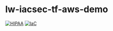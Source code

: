 # lw-iacsec-tf-aws-demo

[![HIPAA](https://app.soluble.cloud/api/v1/public/badges/4a1f54ec-27c4-4f6b-b0c5-f1e546dda488.svg)](https://app.soluble.cloud/repos/details/github.com/jvogt/lw-iacsec-tf-aws-demo)  [![IaC](https://app.soluble.cloud/api/v1/public/badges/ca4dcbdc-e3a2-42fe-a0de-43c17160276d.svg)](https://app.soluble.cloud/repos/details/github.com/jvogt/lw-iacsec-tf-aws-demo)  

